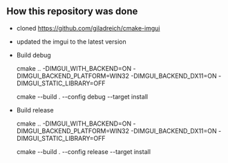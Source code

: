## How this repository was done

- cloned
https://github.com/giladreich/cmake-imgui

- updated the imgui to the latest version


- Build debug

    cmake .. -DIMGUI_WITH_BACKEND=ON -DIMGUI_BACKEND_PLATFORM=WIN32 -DIMGUI_BACKEND_DX11=ON -DIMGUI_STATIC_LIBRARY=OFF
    
    cmake --build . --config debug --target install

- Build release
    
    cmake .. -DIMGUI_WITH_BACKEND=ON -DIMGUI_BACKEND_PLATFORM=WIN32 -DIMGUI_BACKEND_DX11=ON -DIMGUI_STATIC_LIBRARY=OFF
    
    cmake --build . --config release --target install
